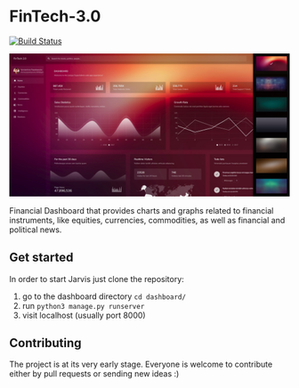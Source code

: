 # FinTech-3.0

[![Build Status](https://travis-ci.org/KonstantinosTsivis/FinTech-3.0.svg?branch=master)](https://travis-ci.org/KonstantinosTsivis/FinTech-3.0)

![FinTech 3.0](homepage.jpg)

Financial Dashboard that provides charts and graphs related to financial instruments, like equities, currencies, commodities, as well as financial and political news. 

## Get started
In order to start Jarvis just clone the repository:
1. go to the dashboard directory `cd dashboard/`
2. run `python3 manage.py runserver`
3. visit localhost (usually port 8000)

## Contributing 
The project is at its very early stage.
Everyone is welcome to contribute either by pull requests or sending new ideas :)
